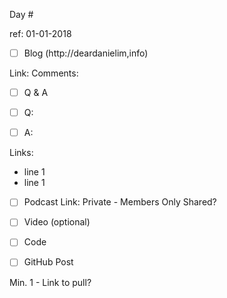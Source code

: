 Day #

ref: 01-01-2018


- [ ] Blog (http://deardanielim,info)

Link:
Comments:

- [ ] Q & A

- [ ] Q:
- [ ] A:

Links:
- line 1 
- line 1

- [ ] Podcast
Link: 
Private - Members Only
Shared?


- [ ] Video (optional)



- [ ] Code 

- [ ] GitHub Post

Min. 1 -
Link to pull?
